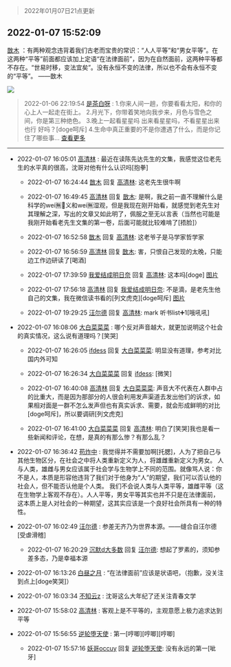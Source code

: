> 2022年01月07日21点更新
<link rel="stylesheet" href="https://cdn.jsdelivr.net/gh/taotie6/sampleJSON@main/css/photo_show.css">
<meta name="referrer" content="no-referrer" />


 ## 2022-01-07 15:52:09 

 [㪚木](https://www.coolapk.com/feed/32659416?shareKey=YmExNTg2MjJiZWI4NjFkN2YyOGQ~) ：有两种观念违背着我们古老而宝贵的常识：“人人平等”和“男女平等”。在这两种“平等”前面都应该加上定语“在法律面前”，因为在自然面前，这两种平等都不存在。“世易时移，变法宜矣”。没有永恒不变的法律，所以也不会有永恒不变的“平等”。
——㪚木 

<div class="album">
<img class="img-item" src="http://image.coolapk.com/feed/2019/0121/16/1151259_1548059827_2716@300x208.gif" />
</div>

> 2022-01-06 22:19:54 
> [是茶白呀](https://www.coolapk.com/feed/32645607?shareKey=ODZhNGRiZWE4OWE2NjFkN2YyOGQ~) : 1.你来人间一趟，你要看看太阳，和你的心上人一起走在街上。  2.月光下，你带着笑地向我步来，月色与雪色之间，你是第三种绝色。  3.晚上一起看星星吗 出来看星星吗，不看星星出来也行 好吗？[doge呵斥]  4.生命中真正重要的不是你遭遇了什么，而是你记住了哪些事... <a href="">查看更多</a> 

 ------- 

- 2022-01-07 16:05:01 [高清林](uid=8114305) : 最近在读陈先达先生的文集，我感觉这位老先生的水平真的很高，沈哥对他有什么认识吗[抱拳] 

    - 2022-01-07 16:24:44 [㪚木](uid=1081091) 回复 [高清林](uid=8114305): 这老先生很牛啊 

    - 2022-01-07 16:49:45 [高清林](uid=8114305) 回复 [㪚木](uid=1081091): 是啊，我之前一直不理解什么是科学的wei🈚🐷义和wei🈚湿观，但是我现在刚开始看，就感觉到老先生对其理解之深，写出的文章又如此明了，佩服之至无以言表（当然也可能是我刚开始看老先生文集的第一卷，后面可能就比较难啃了[捂脸]） 

    - 2022-01-07 16:52:58 [㪚木](uid=1081091) 回复 [高清林](uid=8114305): 这老爷子是马学家哲学家 

    - 2022-01-07 16:56:59 [高清林](uid=8114305) 回复 [㪚木](uid=1081091): 害，只恨自己发现的太晚，只能边工作边研读了[喝酒] 

    - 2022-01-07 17:39:59 [我爱结成明日奈](uid=1772977) 回复 [高清林](uid=8114305): 这本吗[doge] [图片](http://image.coolapk.com/feed/2022/0107/17/1772977_675c627d_8399_0946_618@1080x2400.jpeg)

    - 2022-01-07 17:56:18 [高清林](uid=8114305) 回复 [我爱结成明日奈](uid=1772977): 不是滴，是老先生他自己的文集，我在微信读书看的[列文虎克][doge呵斥] [图片](http://image.coolapk.com/feed/2022/0107/17/8114305_be4b48a9_9377_7167_918@1080x2400.jpeg)

    - 2022-01-07 19:29:25 [汪尔德](uid=1595236) 回复 [高清林](uid=8114305): mark 听书list➕1[哦吼吼] 

- 2022-01-07 16:08:06 [大白菜菜菜](uid=2081020) : 哪个反对声音越大，就更加说明这个社会的真实情况，这么说有道理吗？[笑哭] 

    - 2022-01-07 16:26:05 [ifdess](uid=1277733) 回复 [大白菜菜菜](uid=2081020): 明显没有道理，参考对比国内外可知 

    - 2022-01-07 16:26:34 [大白菜菜菜](uid=2081020) 回复 [ifdess](uid=1277733): [微笑] 

    - 2022-01-07 16:40:08 [高清林](uid=8114305) 回复 [大白菜菜菜](uid=2081020): 声音大不代表在人群中占的比重大，而是因为那部分的人很会利用发声渠道去发出他们的诉求，如果相对面是一群不怎么发声但也有真实诉求、需要，就会形成鲜明的对比[doge呵斥]，所以要调研[列文虎克] 

    - 2022-01-07 16:41:00 [大白菜菜菜](uid=2081020) 回复 [高清林](uid=8114305): 明白了[笑哭]我也是看一些新闻和评论，在想，是真的有那么惨？有那么乱？ 

- 2022-01-07 16:36:42 [苟炸中](uid=3242371) : 我觉得并不需要加啊[托腮]，人为了把自己与其他生物区分，在社会之中将人类重新定义为人，将雄雌重新定义为男女。
人与人类，雄雌与男女应该属于社会学与生物学上不同的范围。就像骂人说：你不是人，本质是形容他违背了我们对于他身为“人”的期望，我们可以否认他的社会人，但不能否认他是个人类。<!--break-->
我们不会说人类与人类平等，雄雌平等（这在生物学上客观不存在）。人人平等，男女平等其实也并不只是在法律面前，这本质上是人对社会的一种期望，这其实应该是一个良好社会所具有一种的特性。 

- 2022-01-07 16:02:49 [汪尔德](uid=1595236) : 参差无齐乃为世界本源。——缝合自汪尔德[受虐滑稽] 

    - 2022-01-07 16:20:29 [沉默d大多数](uid=3441191) 回复 [汪尔德](uid=1595236): 想起了罗素的，须知参差多态，乃是幸福本源 

- 2022-01-07 16:13:26 [白昼之月](uid=465790) : “在法律面前”应该是状语吧，（抱歉，没关注到点上[doge笑哭]） 

- 2022-01-07 16:03:34 [不知云z](uid=5657858) : 沈哥这么大年纪了还关注青春文学 

- 2022-01-07 15:58:02 [高清林](uid=8114305) : 客观上是不平等的，主观意愿上极力追求达到平等 

- 2022-01-07 15:56:55 [逆轮堕天使](uid=407400) : 第一[哼唧][哼唧][哼唧] 

    - 2022-01-07 15:57:16 [妖哥occuy](uid=1388591) 回复 [逆轮堕天使](uid=407400): 没有永远的第一[呲牙] 

